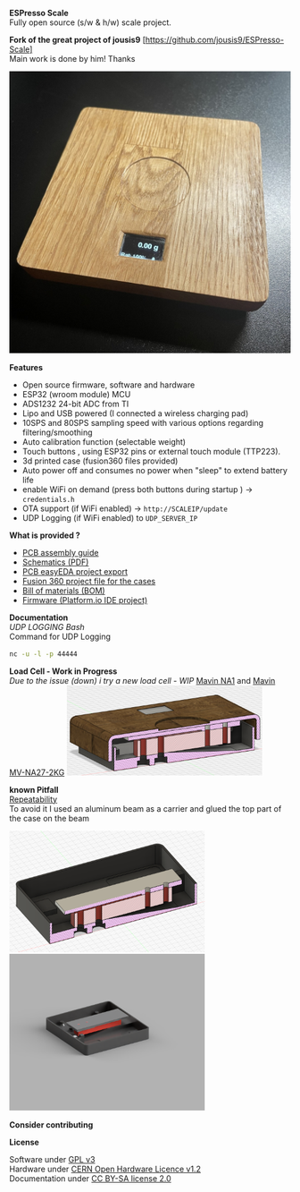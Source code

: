  **ESPresso Scale**  
Fully open source (s/w & h/w) scale project.
  
  
**Fork of the great project of jousis9** [https://github.com/jousis9/ESPresso-Scale]  
Main work is done by him! Thanks

  
![Scale](Hardware/scale.jpg)  


**Features**
- Open source firmware, software and hardware
- ESP32 (wroom module) MCU
- ADS1232 24-bit ADC from TI
- Lipo and USB powered (I connected a wireless charging pad)
- 10SPS and 80SPS sampling speed with various options regarding filtering/smoothing
- Auto calibration function (selectable weight)
- Touch buttons , using ESP32 pins or external touch module (TTP223).
- 3d printed case (fusion360 files provided)
- Auto power off and consumes no power when "sleep" to extend battery life
- enable WiFi on demand (press both buttons during startup ) -> ```credentials.h```
- OTA support (if WiFi enabled) -> ```http://SCALEIP/update```
- UDP Logging (if WiFi enabled) to ```UDP_SERVER_IP```



**What is provided ?**
- [PCB assembly guide](./Hardware/Documents)
- [Schematics (PDF)](./Hardware/Schematics)
- [PCB easyEDA project export](./Hardware/easyEDA)
- [Fusion 360 project file for the cases](./Hardware/case)
- [Bill of materials (BOM)](./Hardware/Documents)
- [Firmware (Platform.io IDE project)](./Software/Firmware)


  

**Documentation**  
*UDP LOGGING Bash*  
Command for UDP Logging  
```bash
nc -u -l -p 44444
```  

  
**Load Cell - Work in Progress**  
*Due to the issue (down) i try a new load cell - WIP*
[Mavin NA1](https://www.mavin.cn/na1-oiml-c3-approved-load-cell-high-accuracy-single-point-sensor_p15.html) and 
[Mavin MV-NA27-2KG](https://www.mavin.cn/kitchen-scale-load-cell-low-capacity-weight-sensor-na27_p28.html)
<img src="Hardware/case/images/XCut2.PNG" width="350px">

**known Pitfall**  
[Repeatability](https://github.com/jousis9/ESPresso-Scale/issues/2#issue-1459375448)  
To avoid it I used an aluminum beam as a carrier and glued the top part of the case on the beam  
<p>
<img src="Hardware/case/images/XCut.PNG" width="350px">
<img src="Hardware/case/images/Beam.png" width="350px">

**Consider contributing**  

  
**License**  
<!-- ![OSHW Certification](Hardware/OSHW_mark_GR000002_medium.png)   -->
Software under [GPL v3](https://gitlab.com/jousis/espresso-scale/blob/master/LICENSE)  
Hardware under [CERN Open Hardware Licence v1.2](https://gitlab.com/jousis/espresso-scale/blob/master/hw-LICENSE)  
Documentation under [CC BY-SA license 2.0](https://creativecommons.org/licenses/by-sa/2.0/)
